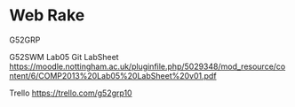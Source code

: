 # Web Rake

G52GRP

G52SWM Lab05 Git LabSheet
https://moodle.nottingham.ac.uk/pluginfile.php/5029348/mod_resource/content/6/COMP2013%20Lab05%20LabSheet%20v01.pdf

Trello https://trello.com/g52grp10